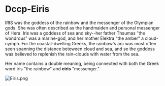 # Dccp-Eiris


IRIS was the goddess of the rainbow and the messenger of the Olympian gods. She was often described as the handmaiden and personal messenger of Hera. Iris was a goddess of sea and sky--her father Thaumas "the wondrous" was a marine-god, and her mother Elektra "the amber" a cloud-nymph. For the coastal-dwelling Greeks, the rainbow's arc was most often seen spanning the distance beteween cloud and sea, and so the goddess was believed to replenish the rain-clouds with water from the sea.

Her name contains a double meaning, being connected with both the Greek word iris "the rainbow" and **eiris** "messenger."


![Eiris.png](https://www.theoi.com/image/P21.6BIris.jpg)